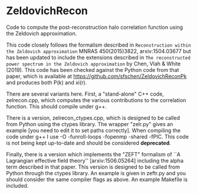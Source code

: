 # ZeldovichRecon
Code to compute the post-reconstruction halo correlation function using the Zeldovich approximation.

This code closely follows the formalism described in
``Reconstruction within the Zeldovich approximation``
MNRAS 450(2015)3822, arxiv:1504.03677
but has been updated to include the extensions described in
``The reconstructed power spectrum in the Zeldovich approximation``
by Chen, Vlah & White (2019).  This code has been checked against
the Python code from that paper, which is available at
https://github.com/sfschen/ZeldovichReconPk
and produces both P(k) and xi(r).

There are several variants here.  First, a "stand-alone" C++ code,
zelrecon.cpp, which computes the various contributions to the correlation
function.  This should compile under g++.

There is a version, zelrecon_ctypes.cpp, which is designed to be called
from Python using the ctypes library.  The wrapper "zelr.py" gives an
example [you need to edit it to set paths correctly].  When compiling
the code under g++ I use -O -funroll-loops -fopenmp -shared -fPIC.  This
code is not being kept up-to-date and should be considered **deprecated**.

Finally, there is a version which implements the "ZEFT" formalism of
``A Lagrangian effective field theory'' [arxiv:1506.05264]
including the alpha term described in that paper.
This version is designed to be called from Python through the ctypes
library.  An example is given in zeftr.py and you should consider the
same compiler flags as above.  An example Makefile is included.
